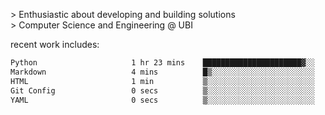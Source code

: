 
<!--<img width="1415" height="100" alt="blu" src="https://github.com/rdsilva01/rdsilva01/assets/101207588/deb060e5-d035-4f09-b511-e3f50605b207">-->

\> Enthusiastic about developing and building solutions <br>
\> Computer Science and Engineering @ UBI

<!-- <a href="https://www.rodrigosilva.live/">personal website</a> 🏁 -->

<!-- ![](https://komarev.com/ghpvc/?username=rdsilva01) -->

recent work includes:
<!--START_SECTION:waka-->

```txt
Python                     1 hr 23 mins    ██████████████████████▓░░   90.54 %
Markdown                   4 mins          █▒░░░░░░░░░░░░░░░░░░░░░░░   05.40 %
HTML                       1 min           ▒░░░░░░░░░░░░░░░░░░░░░░░░   01.22 %
Git Config                 0 secs          ▒░░░░░░░░░░░░░░░░░░░░░░░░   01.07 %
YAML                       0 secs          ▒░░░░░░░░░░░░░░░░░░░░░░░░   01.07 %
```

<!--END_SECTION:waka-->

